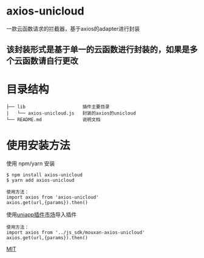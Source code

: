 <h1> axios-unicloud </h1>
一款云函数请求的拦截器，基于axios的adapter进行封装

## 该封装形式是基于单一的云函数进行封装的，如果是多个云函数请自行更改

# 目录结构
```
├── lib                     插件主要目录
|   └── axios-unicloud.js   封装的axios的unicloud
└── README.md               说明文档 
```

# 使用安装方法

使用 npm/yarn 安装

```
$ npm install axios-unicloud
$ yarn add axios-unicloud

使用方法：
import axios from 'axios-unicloud'
axios.get(url,{params}).then()
```

使用[uniapp插件市场](https://ext.dcloud.net.cn/plugin?id=2637)导入插件

```
使用方法：
import axios from '../js_sdk/mouxan-axios-unicloud'
axios.get(url,{params}).then()
```


[MIT](LICENSE)

